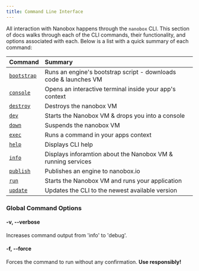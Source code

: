 ```yaml
---
title: Command Line Interface
---
```


All interaction with Nanobox happens through the `nanobox` CLI. This section of docs walks through each of the CLI commands, their functionality, and options associated with each. Below is a list with a quick summary of each command:

| Command                        | Summary                                                          |
| :----------------------------- | :--------------------------------------------------------------- |
| [`bootstrap`](/cli/bootstrap/) | Runs an engine's bootstrap script - downloads code & launches VM |
| [`console`](/cli/console/)     | Opens an interactive terminal inside your app's context          |
| [`destroy`](/cli/destroy/)     | Destroys the nanobox VM                                          |
| [`dev`](/cli/dev/)             | Starts the Nanobox VM & drops you into a console                 |
| [`down`](/cli/down/)           | Suspends the nanobox VM                                          |
| [`exec`](/cli/exec/)           | Runs a command in your apps context                              |
| [`help`](/cli/help/)           | Displays CLI help                                                |
| [`info`](/cli/info/)           | Displays inforamtion about the Nanobox VM & running services     |
| [`publish`](/cli/publish/)     | Publishes an engine to nanobox.io                                |
| [`run`](/cli/run/)             | Starts the Nanobox VM and runs your application                  |
| [`update`](/cli/update/)       | Updates the CLI to the newest available version                  |

### Global Command Options
#### -v, --verbose
Increases command output from 'info' to 'debug'.

#### -f, --force
Forces the command to run without any confirmation. **Use responsibly!**